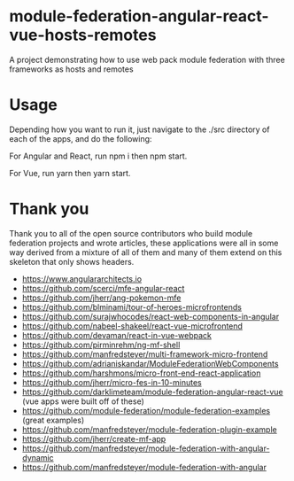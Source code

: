# module-federation-angular-react-vue-hosts-remotes
A project demonstrating how to use web pack module federation with three frameworks as hosts and remotes

# Usage
Depending how you want to run it, just navigate to the ./src directory of each of the apps, and do the following:

For Angular and React, run npm i then npm start.

For Vue, run yarn then yarn start.

# Thank you

Thank you to all of the open source contributors who build module federation projects and wrote articles, these applications were all in some way derived from a mixture of all of them and many of them extend on this skeleton that only shows headers.

* https://www.angulararchitects.io
* https://github.com/scerci/mfe-angular-react
* https://github.com/jherr/ang-pokemon-mfe
* https://github.com/blminami/tour-of-heroes-microfrontends
* https://github.com/surajwhocodes/react-web-components-in-angular
* https://github.com/nabeel-shakeel/react-vue-microfrontend
* https://github.com/devaman/react-in-vue-webpack
* https://github.com/pirminrehm/ng-mf-shell
* https://github.com/manfredsteyer/multi-framework-micro-frontend
* https://github.com/adrianiskandar/ModuleFederationWebComponents
* https://github.com/harshmons/micro-front-end-react-application
* https://github.com/jherr/micro-fes-in-10-minutes
* https://github.com/darklimeteam/module-federation-angular-react-vue (vue apps were built off of these)
* https://github.com/module-federation/module-federation-examples (great examples)
* https://github.com/manfredsteyer/module-federation-plugin-example
* https://github.com/jherr/create-mf-app
* https://github.com/manfredsteyer/module-federation-with-angular-dynamic
* https://github.com/manfredsteyer/module-federation-with-angular
